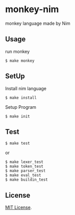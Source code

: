 # monkey-nim
monkey language made by Nim

## Usage

run monkey

```
$ make monkey
```


## SetUp

Install nim language

```
$ make install
```

Setup Program

```
$ make init
```

## Test

```
$ make test
```

or

```
$ make lexer_test
$ make token_test
$ make parser_test
$ make eval_test
$ make buildin_test
```

## License
[MIT License](http://opensource.org/licenses/MIT).